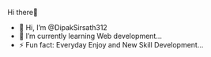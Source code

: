 Hi there👋
- 👋 Hi, I’m @DipakSirsath312
- 🌱 I’m currently learning Web development...
- ⚡ Fun fact: Everyday Enjoy and New Skill Development...
  

<!---
DipakSirsath312/DipakSirsath312 is a ✨ special ✨ repository because its `README.md` (this file) appears on your GitHub profile.
You can click the Preview link to take a look at your changes.
--->
